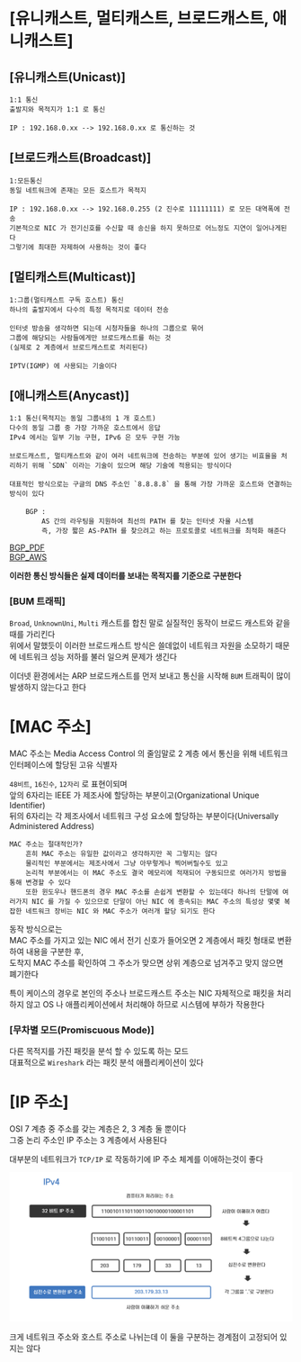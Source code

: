 # [유니캐스트, 멀티캐스트, 브로드캐스트, 애니캐스트]

## [유니캐스트(Unicast)]   
	1:1 통신   
	출발지와 목적지가 1:1 로 통신

	IP : 192.168.0.xx --> 192.168.0.xx 로 통신하는 것   

## [브로드캐스트(Broadcast)]   
	1:모든통신   
	동일 네트워크에 존재는 모든 호스트가 목적지

	IP : 192.168.0.xx --> 192.168.0.255 (2 진수로 11111111) 로 모든 대역폭에 전송   
	기본적으로 NIC 가 전기신호를 수신할 때 송신을 하지 못하므로 어느정도 지연이 일어나게된다   
	그렇기에 최대한 자제하여 사용하는 것이 좋다    

## [멀티캐스트(Multicast)]   
	1:그룹(멀티캐스트 구독 호스트) 통신
	하나의 출발지에서 다수의 특정 목적지로 데이터 전송

	인터넷 방송을 생각하면 되는데 시청자들을 하나의 그룹으로 묶어   
	그룹에 해당되는 사람들에게만 브로드캐스트를 하는 것   
	(실제로 2 계층에서 브로드캐스트로 처리된다)

	IPTV(IGMP) 에 사용되는 기술이다   


## [애니캐스트(Anycast)]   
	1:1 통신(목적지는 동일 그룹내의 1 개 호스트)
	다수의 동일 그룹 중 가장 가까운 호스트에서 응답
	IPv4 에서는 일부 기능 구현, IPv6 은 모두 구현 가능   

	브로드캐스트, 멀티캐스트와 같이 여러 네트워크에 전송하는 부분에 있어 생기는 비효율을 처리하기 위해 `SDN` 이라는 기술이 있으며 해당 기술에 적용되는 방식이다     

	대표적인 방식으로는 구글의 DNS 주소인 `8.8.8.8` 을 통해 가장 가까운 호스트와 연결하는 방식이 있다   

		BGP : 
			AS 간의 라우팅을 지원하여 최선의 PATH 를 찾는 인터넷 자율 시스템
			즉, 가장 짧은 AS-PATH 를 찾으려고 하는 프로토콜로 네트워크를 최적화 해준다
			
[BGP_PDF](./자료/Netmanias.2010.07.10_BGP_Protocol_Overview.pdf)   
[BGP_AWS](https://aws.amazon.com/ko/what-is/border-gateway-protocol/)   

**이러한 통신 방식들은 실제 데이터를 보내는 목적지를 기준으로 구분한다**

### [BUM 트래픽]

`Broad`, `UnknownUni`, `Multi` 캐스트를 합친 말로 실질적인 동작이 브로드 캐스트와 같을 때를 가리킨다   
위에서 말했듯이 이러한 브로드캐스트 방식은 쓸데없이 네트워크 자원을 소모하기 때문에 네트워크 성능 저하를 불러 일으켜 문제가 생긴다   

이더넷 환경에서는 ARP 브로드캐스트를 먼저 보내고 통신을 시작해 `BUM` 트래픽이 많이 발생하지 않는다고 한다   

# [MAC 주소]

MAC 주소는 Media Access Control 의 줄임말로 2 계층 에서 통신을 위해 네트워크 인터페이스에 할당된 고유 식별자   

`48비트`, `16진수`, `12자리` 로 표현이되며    
앞의 6자리는 IEEE 가 제조사에 할당하는 부분이고(Organizational Unique Identifier)    
뒤의 6자리는 각 제조사에서 네트워크 구성 요소에 할당하는 부분이다(Universally Administered Address)   

	MAC 주소는 절대적인가?
		흔히 MAC 주소는 유일한 값이라고 생각하지만 꼭 그렇지는 않다   
		물리적인 부분에서는 제조사에서 그냥 아무렇게나 찍어버릴수도 있고   
		논리적 부분에서는 이 MAC 주소도 결국 메모리에 적재되어 구동되므로 여러가지 방법을 통해 변경할 수 있다
		또한 윈도우나 핸드폰의 경우 MAC 주소를 손쉽게 변환할 수 있는데다 하나의 단말에 여러가지 NIC 를 가질 수 있으므로 단말이 아닌 NIC 에 종속되는 MAC 주소의 특성상 몇몇 복잡한 네트워크 장비는 NIC 와 MAC 주소가 여러개 할당 되기도 한다   

동작 방식으로는   
MAC 주소를 가지고 있는 NIC 에서 전기 신호가 들어오면 2 계층에서 패킷 형태로 변환하여 내용을 구분한 후,   
도착지 MAC 주소를 확인하여 그 주소가 맞으면 상위 계층으로 넘겨주고 맞지 않으면 폐기한다   

특이 케이스의 경우로 본인의 주소나 브로드캐스트 주소는 NIC 자체적으로 패킷을 처리하지 않고 OS 나 애플리케이션에서 처리해야 하므로 시스템에 부하가 작용한다   

### [무차별 모드(Promiscuous Mode)]

다른 목적지를 가진 패킷을 분석 할 수 있도록 하는 모드   
대표적으로  `Wireshark` 라는 패킷 분석 애플리케이션이 있다   

# [IP 주소]

OSI 7 계층 중 주소를 갖는 계층은 2, 3 계층 둘 뿐이다   
그중 논리 주소인 IP 주소는 3 계층에서 사용된다   

대부분의 네트워크가 `TCP/IP` 로 작동하기에 IP 주소 체계를 이애하는것이 좋다   

![IP_address](자료/ipaddress.png)   

크게 네트워크 주소와 호스트 주소로 나뉘는데 이 둘을 구분하는 경계점이 고정되어 있지는 않다   
